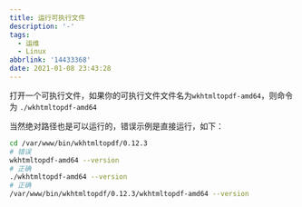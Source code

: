 ```yaml
---
title: 运行可执行文件
description: '-'
tags:
  - 运维
  - Linux
abbrlink: '14433368'
date: 2021-01-08 23:43:28
---
```




打开一个可执行文件，如果你的可执行文件文件名为`wkhtmltopdf-amd64`，则命令为  `./wkhtmltopdf-amd64`



当然绝对路径也是可以运行的，错误示例是直接运行，如下：

```bash
cd /var/www/bin/wkhtmltopdf/0.12.3
# 错误
wkhtmltopdf-amd64 --version
# 正确
./wkhtmltopdf-amd64 --version
# 正确
/var/www/bin/wkhtmltopdf/0.12.3/wkhtmltopdf-amd64 --version
```


